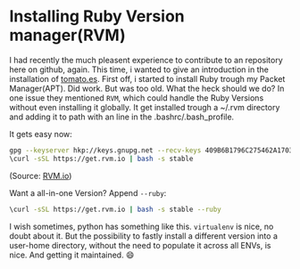 ﻿# Installing Ruby Version manager(RVM)

I had recently the much pleasent experience to contribute to an repository here on github, again. 
This time, i wanted to give an introduction in the installation of [tomato.es](https://tomato.es).
First off, i started to install Ruby trough my Packet Manager(APT).
Did work. But was too old. What the heck should we do?
In one issue they mentioned `RVM`, which could handle the Ruby Versions without even installing it globally. It get installed trough a ~/.rvm directory and adding it to path with an line in the .bashrc/.bash\_profile.

It gets easy now:

```sh 
gpg --keyserver hkp://keys.gnupg.net --recv-keys 409B6B1796C275462A1703113804BB82D39DC0E3
\curl -sSL https://get.rvm.io | bash -s stable
```
(Source: [RVM.io](https://rvm.io/))

Want a all-in-one Version? Append `--ruby`:
```sh
\curl -sSL https://get.rvm.io | bash -s stable --ruby
```

I wish sometimes, python has something like this. `virtualenv` is nice, no doubt about it. But the possibility to fastly install a different version into a user-home directory, without the need to populate it across all ENVs, is nice. And getting it maintained. :smile: